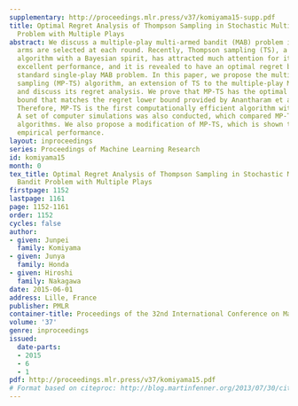 ```yaml
---
supplementary: http://proceedings.mlr.press/v37/komiyama15-supp.pdf
title: Optimal Regret Analysis of Thompson Sampling in Stochastic Multi-armed Bandit
  Problem with Multiple Plays
abstract: We discuss a multiple-play multi-armed bandit (MAB) problem in which several
  arms are selected at each round. Recently, Thompson sampling (TS), a randomized
  algorithm with a Bayesian spirit, has attracted much attention for its empirically
  excellent performance, and it is revealed to have an optimal regret bound in the
  standard single-play MAB problem. In this paper, we propose the multiple-play Thompson
  sampling (MP-TS) algorithm, an extension of TS to the multiple-play MAB problem,
  and discuss its regret analysis. We prove that MP-TS has the optimal regret upper
  bound that matches the regret lower bound provided by Anantharam et al.\,(1987).
  Therefore, MP-TS is the first computationally efficient algorithm with optimal regret.
  A set of computer simulations was also conducted, which compared MP-TS with state-of-the-art
  algorithms. We also propose a modification of MP-TS, which is shown to have better
  empirical performance.
layout: inproceedings
series: Proceedings of Machine Learning Research
id: komiyama15
month: 0
tex_title: Optimal Regret Analysis of Thompson Sampling in Stochastic Multi-armed
  Bandit Problem with Multiple Plays
firstpage: 1152
lastpage: 1161
page: 1152-1161
order: 1152
cycles: false
author:
- given: Junpei
  family: Komiyama
- given: Junya
  family: Honda
- given: Hiroshi
  family: Nakagawa
date: 2015-06-01
address: Lille, France
publisher: PMLR
container-title: Proceedings of the 32nd International Conference on Machine Learning
volume: '37'
genre: inproceedings
issued:
  date-parts:
  - 2015
  - 6
  - 1
pdf: http://proceedings.mlr.press/v37/komiyama15.pdf
# Format based on citeproc: http://blog.martinfenner.org/2013/07/30/citeproc-yaml-for-bibliographies/
---
```

